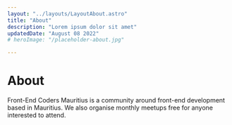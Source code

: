 ```yaml
---
layout: "../layouts/LayoutAbout.astro"
title: "About"
description: "Lorem ipsum dolor sit amet"
updatedDate: "August 08 2022"
# heroImage: "/placeholder-about.jpg"

---
```


# About

Front-End Coders Mauritius is a community around front-end development based in Mauritius. We also organise monthly meetups free for anyone interested to attend.
